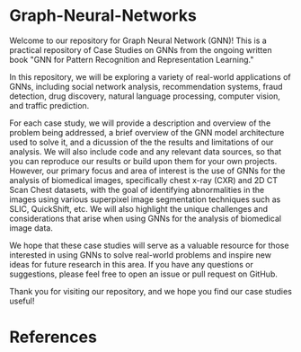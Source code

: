 # Graph-Neural-Networks

Welcome to our repository for Graph Neural Network (GNN)! This is a practical repository of Case Studies on GNNs from the ongoing written book "GNN for Pattern Recognition and Representation Learning."


In this repository, we will be exploring a variety of real-world applications of GNNs, including social network analysis, recommendation systems, fraud detection, drug discovery, natural language processing, computer vision, and traffic prediction.

For each case study, we will provide a description and overview of the problem being addressed, a brief overview of the GNN model architecture used to solve it, and a dicussion of the the results and limitations of our analysis. We will also include code and any relevant data sources, so that you can reproduce our results or build upon them for your own projects. However, our primary focus and area of interest is the use of GNNs for the analysis of biomedical images, specifically chest x-ray (CXR) and 2D CT Scan Chest datasets, with the goal of identifying abnormalities in the images using various superpixel image segmentation techniques such as SLIC, QuickShift, etc. We will also highlight the unique challenges and considerations that arise when using GNNs for the analysis of biomedical image data.

We hope that these case studies will serve as a valuable resource for those interested in using GNNs to solve real-world problems and inspire new ideas for future research in this area. If you have any questions or suggestions, please feel free to open an issue or pull request on GitHub.

Thank you for visiting our repository, and we hope you find our case studies useful!


# References

